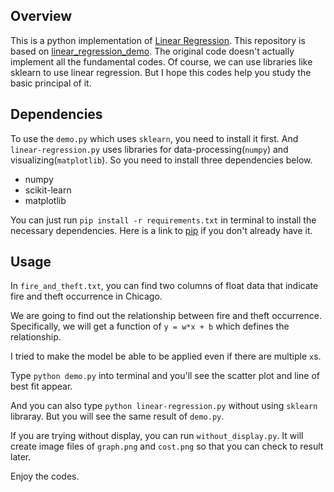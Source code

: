 ## Overview

This is a python implementation of [Linear Regression](http://www.statisticssolutions.com/what-is-linear-regression/). This repository is based on [linear_regression_demo](https://github.com/llSourcell/linear_regression_demo). The original code doesn't actually implement all the fundamental codes. Of course, we can use libraries like sklearn to use linear regression. But I hope this codes help you study the basic principal of it.

## Dependencies

To use the `demo.py` which uses `sklearn`, you need to install it first. And `linear-regression.py` uses libraries for data-processing(`numpy`) and visualizing(`matplotlib`). So you need to install three dependencies below.

* numpy
* scikit-learn
* matplotlib

You can just run
`pip install -r requirements.txt` 
in terminal to install the necessary dependencies. Here is a link to [pip](https://pip.pypa.io/en/stable/installing/) if you don't already have it.

## Usage

In `fire_and_theft.txt`, you can find two columns of float data that indicate fire and theft occurrence in Chicago.

We are going to find out the relationship between fire and theft occurrence. Specifically, we will get a function of `y = w*x + b` which defines the relationship.

I tried to make the model be able to be applied even if there are multiple `x`s.

Type `python demo.py` into terminal and you'll see the scatter plot and line of best fit appear.

And you can also type `python linear-regression.py` without using `sklearn` libraray. But you will see the same result of `demo.py`.

If you are trying without display, you can run `without_display.py`. It will create image files of `graph.png` and `cost.png` so that you can check to result later.

Enjoy the codes.
